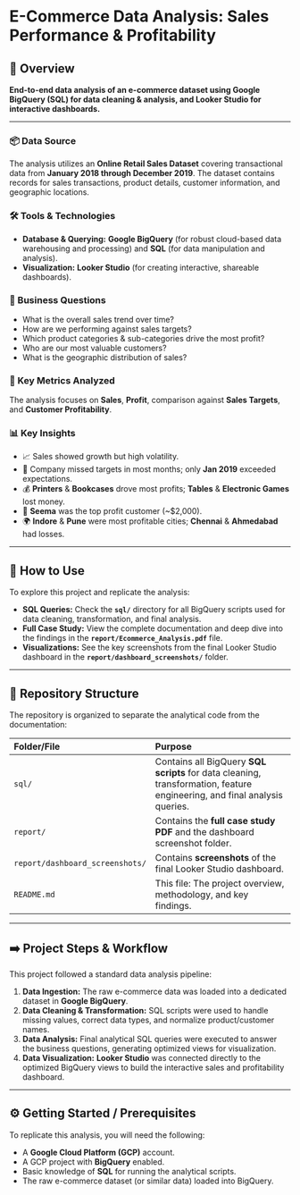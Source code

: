 # E-Commerce Data Analysis: Sales Performance & Profitability

## 📌 Overview

**End-to-end data analysis of an e-commerce dataset using Google BigQuery (SQL) for data cleaning & analysis, and Looker Studio for interactive dashboards.**

---

### 📦 Data Source
The analysis utilizes an **Online Retail Sales Dataset** covering transactional data from **January 2018 through December 2019**. The dataset contains records for sales transactions, product details, customer information, and geographic locations.

### 🛠️ Tools & Technologies
* **Database & Querying:** **Google BigQuery** (for robust cloud-based data warehousing and processing) and **SQL** (for data manipulation and analysis).
* **Visualization:** **Looker Studio** (for creating interactive, shareable dashboards).

### 🎯 Business Questions
* What is the overall sales trend over time?
* How are we performing against sales targets?
* Which product categories & sub-categories drive the most profit?
* Who are our most valuable customers?
* What is the geographic distribution of sales?

### 📐 Key Metrics Analyzed
The analysis focuses on **Sales**, **Profit**, comparison against **Sales Targets**, and **Customer Profitability**.

### 📊 Key Insights
* 📈 Sales showed growth but high volatility.
* 🎯 Company missed targets in most months; only **Jan 2019** exceeded expectations.
* 💰 **Printers** & **Bookcases** drove most profits; **Tables** & **Electronic Games** lost money.
* 👥 **Seema** was the top profit customer (~$2,000).
* 🌍 **Indore** & **Pune** were most profitable cities; **Chennai** & **Ahmedabad** had losses.

---

## 🚀 How to Use

To explore this project and replicate the analysis:

* **SQL Queries:** Check the **`sql/`** directory for all BigQuery scripts used for data cleaning, transformation, and final analysis.
* **Full Case Study:** View the complete documentation and deep dive into the findings in the **`report/Ecommerce_Analysis.pdf`** file.
* **Visualizations:** See the key screenshots from the final Looker Studio dashboard in the **`report/dashboard_screenshots/`** folder.

---

## 📂 Repository Structure

The repository is organized to separate the analytical code from the documentation:

| Folder/File | Purpose |
| :--- | :--- |
| `sql/` | Contains all BigQuery **SQL scripts** for data cleaning, transformation, feature engineering, and final analysis queries. |
| `report/` | Contains the **full case study PDF** and the dashboard screenshot folder. |
| `report/dashboard_screenshots/` | Contains **screenshots** of the final Looker Studio dashboard. |
| `README.md` | This file: The project overview, methodology, and key findings. |

---

## ➡️ Project Steps & Workflow

This project followed a standard data analysis pipeline:

1.  **Data Ingestion:** The raw e-commerce data was loaded into a dedicated dataset in **Google BigQuery**.
2.  **Data Cleaning & Transformation:** SQL scripts were used to handle missing values, correct data types, and normalize product/customer names.
3.  **Data Analysis:** Final analytical SQL queries were executed to answer the business questions, generating optimized views for visualization.
4.  **Data Visualization:** **Looker Studio** was connected directly to the optimized BigQuery views to build the interactive sales and profitability dashboard.

---

## ⚙️ Getting Started / Prerequisites

To replicate this analysis, you will need the following:

* A **Google Cloud Platform (GCP)** account.
* A GCP project with **BigQuery** enabled.
* Basic knowledge of **SQL** for running the analytical scripts.
* The raw e-commerce dataset (or similar data) loaded into BigQuery.
